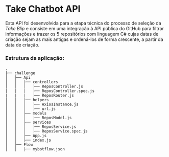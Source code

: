 # Take Chatbot API

Esta API foi desenvolvida para a etapa técnica do processo de seleção da _*Take Blip*_ e consiste em uma integração à API pública do GitHub para filtrar informações e trazer os 5 repositórios com linguagem C# cujas datas de criação sejam as mais antigas e ordená-los de forma crescente, a partir da data de criação.

### Estrutura da aplicação:
```shell
.
├── challenge
│   ├── Api
│   │   ├── controllers
│   │   │   ├── ReposController.js
|   |   |   ├── ReposController.spec.js
|   |   |   ├── ReposRouter.js
│   │   ├── helpers
│   │   │   ├── AxiosInstance.js
│   │   │   ├── url.js
│   │   ├── models
│   │   │   ├── ReposModel.js
│   │   ├── services
│   │   │   ├── ReposService.js
│   │   │   ├── ReposService.spec.js
│   │   ├── App.js
│   │   ├── index.js
│   ├── Flow
│   │   ├── mybotflow.json
```
